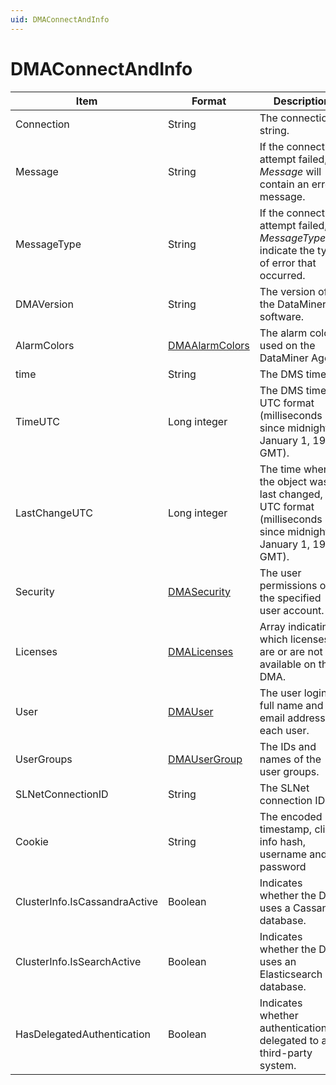 ```yaml
---
uid: DMAConnectAndInfo
---
```


# DMAConnectAndInfo

| Item | Format | Description |
|--|--|--|
| Connection | String | The connection string. |
| Message | String | If the connection attempt failed, *Message* will contain an error message. |
| MessageType | String | If the connection attempt failed, *MessageType* will indicate the type of error that occurred. |
| DMAVersion | String | The version of the DataMiner software. |
| AlarmColors | [DMAAlarmColors](xref:DMAAlarmColors) | The alarm colors used on the DataMiner Agent. |
| time | String | The DMS time. |
| TimeUTC | Long integer | The DMS time in UTC format (milliseconds since midnight January 1, 1970 GMT). |
| LastChangeUTC | Long integer | The time when the object was last changed, in UTC format (milliseconds since midnight January 1, 1970 GMT). |
| Security | [DMASecurity](xref:DMASecurity) | The user permissions of the specified user account. |
| Licenses | [DMALicenses](xref:DMALicenses) | Array indicating which licenses are or are not available on the DMA. |
| User | [DMAUser](xref:DMAUser) | The user login, full name and email address of each user. |
| UserGroups | [DMAUserGroup](xref:DMAUserGroup) | The IDs and names of the user groups. |
| SLNetConnectionID | String | The SLNet connection ID. |
| Cookie | String | The encoded timestamp, client info hash, username and password |
| ClusterInfo.IsCassandraActive | Boolean | Indicates whether the DMA uses a Cassandra database. |
| ClusterInfo.IsSearchActive | Boolean | Indicates whether the DMA uses an Elasticsearch database. |
| HasDelegatedAuthentication | Boolean | Indicates whether authentication is delegated to a third-party system. |
